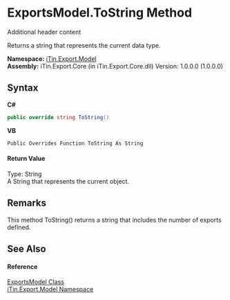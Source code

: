 # ExportsModel.ToString Method 
Additional header content 

Returns a string that represents the current data type.

**Namespace:**&nbsp;<a href="N_iTin_Export_Model">iTin.Export.Model</a><br />**Assembly:**&nbsp;iTin.Export.Core (in iTin.Export.Core.dll) Version: 1.0.0.0 (1.0.0.0)

## Syntax

**C#**<br />
``` C#
public override string ToString()
```

**VB**<br />
``` VB
Public Overrides Function ToString As String
```


#### Return Value
Type: String<br />A String that represents the current object.

## Remarks
This method ToString() returns a string that includes the number of exports defined.

## See Also


#### Reference
<a href="T_iTin_Export_Model_ExportsModel">ExportsModel Class</a><br /><a href="N_iTin_Export_Model">iTin.Export.Model Namespace</a><br />